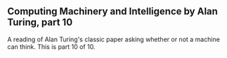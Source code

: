 ## Computing Machinery and Intelligence by Alan Turing, part 10

A reading of Alan Turing's classic paper asking whether or not a machine can think.  This is part 10 of 10.